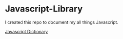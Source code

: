 # Javascript-Library
I  created this repo to document my all things Javascript.

[Javascript Dictionary](./dictionary.md)
